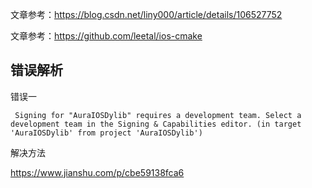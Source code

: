 文章参考：https://blog.csdn.net/liny000/article/details/106527752

文章参考：https://github.com/leetal/ios-cmake













## 错误解析

错误一

```
 Signing for "AuraIOSDylib" requires a development team. Select a development team in the Signing & Capabilities editor. (in target 'AuraIOSDylib' from project 'AuraIOSDylib')
```

解决方法

https://www.jianshu.com/p/cbe59138fca6

